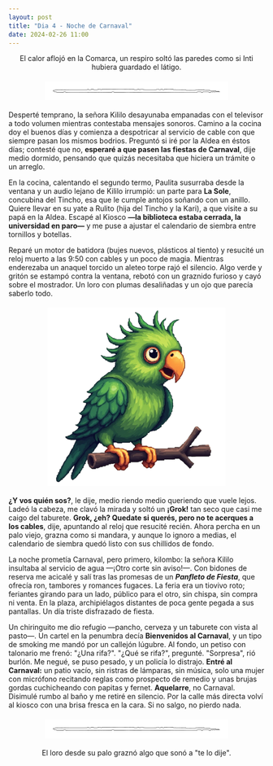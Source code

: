 ```yaml
---
layout: post
title: "Dia 4 - Noche de Carnaval"
date: 2024-02-26 11:00
---
```

<div style="text-align: center;">
  <p>El calor aflojó en la Comarca, un respiro soltó las paredes como si Inti hubiera guardado el látigo.</p>
</div>

<img src="/assets/images/separador.png" alt="Separador" style="display: block; margin: 20px auto;">

Desperté temprano, la señora Kililo desayunaba empanadas con el televisor a todo volumen mientras contestaba mensajes sonoros. Camino a la cocina doy el buenos días y comienza a despotricar al servicio de cable con que siempre pasan los mismos bodrios. Preguntó si iré por la Aldea en éstos días; contesté que no, **esperaré a que pasen las fiestas de Carnaval**, dije medio dormido, pensando que quizás necesitaba que hiciera un trámite o un arreglo.
<br>

En la cocina, calentando el segundo termo, Paulita susurraba desde la ventana y un audio lejano de Kililo irrumpió: un parte para **La Sole**, concubina del Tincho, esa que le cumple antojos soñando con un anillo. Quiere llevar en su yate a Rulito (hija del Tincho y la Kari), a que visite a su papá en la Aldea. Escapé al Kiosco **—la biblioteca estaba cerrada, la universidad en paro—** y me puse a ajustar el calendario de siembra entre tornillos y botellas.
<br>

Reparé un motor de batidora (bujes nuevos, plásticos al tiento) y resucité un reloj muerto a las 9:50 con cables y un poco de magia. Mientras enderezaba un anaquel torcido un aleteo torpe rajó el silencio. Algo verde y gritón se estampó contra la ventana, rebotó con un graznido furioso y cayó sobre el mostrador. Un loro con plumas desaliñadas y un ojo que parecía saberlo todo.

<img src="/assets/images/grok.png" alt="Grok en su palo" style="display: block; margin: 20px auto;">

**¿Y vos quién sos?**, le dije, medio riendo medio queriendo que vuele lejos. Ladeó la cabeza, me clavó la mirada y soltó un **¡Grok!** tan seco que casi me caigo del taburete. **Grok, ¿eh? Quedate si querés, pero no te acerques a los cables**, dije, apuntando al reloj que resucité recién. 
Ahora percha en un palo viejo, grazna como si mandara, y aunque lo ignoro a medias, el calendario de siembra quedó listo con sus chillidos de fondo.
<br>

La noche prometía Carnaval, pero primero, kilombo: la señora Kililo insultaba al servicio de agua —¡Otro corte sin aviso!—. Con bidones de reserva me acicalé y salí tras las promesas de un **_Panfleto de Fiesta_**, que ofrecía ron, tambores y romances fugaces. La feria era un tiovivo roto; feriantes girando para un lado, público para el otro, sin chispa, sin compra ni venta. En la plaza, archipiélagos distantes de poca gente pegada a sus pantallas. Un día triste disfrazado de fiesta.
<br>

Un chiringuito me dio refugio —pancho, cerveza y un taburete con vista al pasto—. Un cartel en la penumbra decía **Bienvenidos al Carnaval**, y un tipo de smoking me mandó por un callejón lúgubre. Al fondo, un petiso con talonario me frenó: "¿Una rifa?". "¿Qué se rifa?", pregunté. "Sorpresa", rió burlón. Me negué, se puso pesado, y un policía lo distrajo. **Entré al Carnaval:** un patio vacío, sin ristras de lámparas, sin música, solo una mujer con micrófono recitando reglas como prospecto de remedio y unas brujas gordas cuchicheando con papitas y fernet. **Aquelarre**, no Carnaval. Disimulé rumbo al baño y me retiré en silencio. Por la calle más directa volví al kiosco con una brisa fresca en la cara. Si no salgo, no pierdo nada.

<img src="/assets/images/separador.png" alt="Separador" style="display: block; margin: 20px auto;">

<div style="text-align: center;">
  <p>El loro desde su palo graznó algo que sonó a "te lo dije".</p>
</div>
